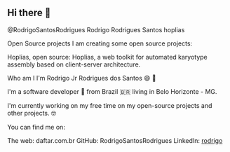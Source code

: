 ## Hi there 👋

@RodrigoSantosRodrigues
Rodrigo Rodrigues Santos
hoplias

Open Source projects
I am creating some open source projects:

Hoplias, open source: Hoplias, a web toolkit for automated karyotype assembly based on client-server architecture.

Who am I
I'm Rodrigo Jr Rodrigues dos Santos 😄 👋

I'm a software developer 🤖 from Brazil 🇧🇷 living in Belo Horizonte - MG.

I'm currently working on my free time on my open-source projects and other projects. 🤓

You can find me on:

The web: daftar.com.br
GitHub: RodrigoSantosRodrigues
LinkedIn: [rodrigo](https://www.linkedin.com/in/rodrigo-junior-rodrigues-dos-santos-9513b293/)
